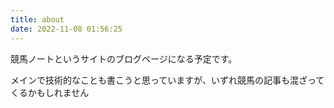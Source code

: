```yaml
---
title: about
date: 2022-11-08 01:56:25
---
```


競馬ノートというサイトのブログページになる予定です。

メインで技術的なことも書こうと思っていますが、いずれ競馬の記事も混ざってくるかもしれません